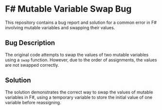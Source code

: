 # F# Mutable Variable Swap Bug

This repository contains a bug report and solution for a common error in F# involving mutable variables and swapping their values.

## Bug Description

The original code attempts to swap the values of two mutable variables using a `swap` function. However, due to the order of assignments, the values are not swapped correctly.

## Solution

The solution demonstrates the correct way to swap the values of mutable variables in F#, using a temporary variable to store the initial value of one variable before reassigning.